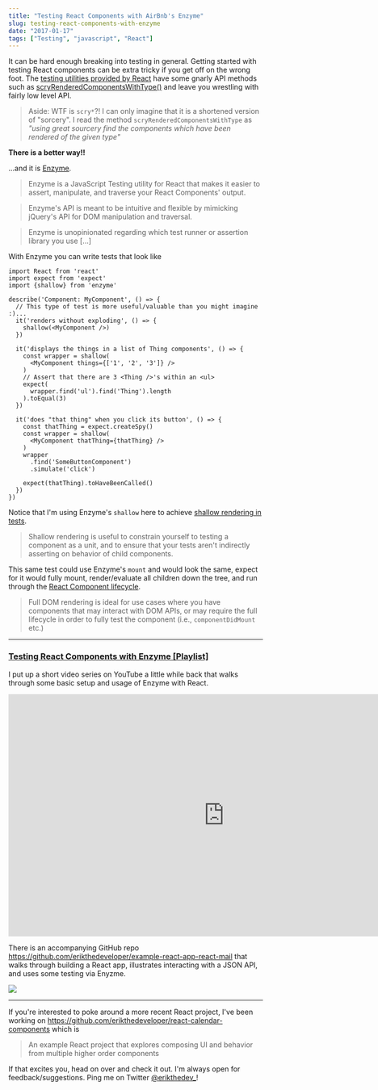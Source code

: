 ```yaml
---
title: "Testing React Components with AirBnb's Enzyme"
slug: testing-react-components-with-enzyme
date: "2017-01-17"
tags: ["Testing", "javascript", "React"]
---
```


It can be hard enough breaking into testing in general. Getting started with testing React components can be extra tricky if you get off on the wrong foot. The [testing utilities provided by React](https://facebook.github.io/react/docs/test-utils.html) have some gnarly API methods such as [scryRenderedComponentsWithType()](https://facebook.github.io/react/docs/test-utils.html#scryrenderedcomponentswithtype) and leave you wrestling with fairly low level API.

> Aside: WTF is `scry*`?! I can only imagine that it is a shortened version of "sorcery". I read the method `scryRenderedComponentsWithType` as _"using great sourcery find the components which have been rendered of the given type"_

**There is a better way!!**

...and it is [Enzyme](http://airbnb.io/enzyme/).

> Enzyme is a JavaScript Testing utility for React that makes it easier to assert, manipulate, and traverse your React Components' output.

> Enzyme's API is meant to be intuitive and flexible by mimicking jQuery's API for DOM manipulation and traversal.

> Enzyme is unopinionated regarding which test runner or assertion library you use [...]

With Enzyme you can write tests that look like

```language-javascript
import React from 'react'
import expect from 'expect'
import {shallow} from 'enzyme'

describe('Component: MyComponent', () => {
  // This type of test is more useful/valuable than you might imagine :)...
  it('renders without exploding', () => {
    shallow(<MyComponent />)
  })
  
  it('displays the things in a list of Thing components', () => {
    const wrapper = shallow(
      <MyComponent things={['1', '2', '3']} />
    )
    // Assert that there are 3 <Thing />'s within an <ul>
    expect(
      wrapper.find('ul').find('Thing').length
    ).toEqual(3)
  })

  it('does "that thing" when you click its button', () => {
    const thatThing = expect.createSpy()
    const wrapper = shallow(
      <MyComponent thatThing={thatThing} />
    )
    wrapper
      .find('SomeButtonComponent')
      .simulate('click')

    expect(thatThing).toHaveBeenCalled()
  })
})
```

Notice that I'm using Enzyme's `shallow` here to achieve [shallow rendering in tests](https://facebook.github.io/react/docs/test-utils.html#shallow-rendering). 

> Shallow rendering is useful to constrain yourself to testing a component as a unit, and to ensure that your tests aren't indirectly asserting on behavior of child components.

This same test could use Enzyme's `mount` and would look the same, expect for it would fully mount, render/evaluate all children down the tree, and run through the [React Component lifecycle](https://facebook.github.io/react/docs/state-and-lifecycle.html).

> Full DOM rendering is ideal for use cases where you have components that may interact with DOM APIs, or may require the full lifecycle in order to fully test the component (i.e., `componentDidMount` etc.)

---

### [Testing React Components with Enzyme [Playlist]](https://www.youtube.com/playlist?list=PLikcwtJj8_mDxWUJhYChFarCPnAwio24e)

I put up a short video series on YouTube a little while back that walks through some basic setup and usage of Enzyme with React.

<iframe width="853" height="480" src="https://www.youtube.com/embed/videoseries?list=PLikcwtJj8_mDxWUJhYChFarCPnAwio24e" frameborder="0" allowfullscreen></iframe>

There is an accompanying GitHub repo https://github.com/erikthedeveloper/example-react-app-react-mail that walks through building a React app, illustrates interacting with a JSON API, and uses some testing via Enyzme.

![](/content/images/2017/01/ReactMail-demo-gif-small.gif)

___

If you're interested to poke around a more recent React project, I've been working on https://github.com/erikthedeveloper/react-calendar-components which is

> An example React project that explores composing UI and behavior from multiple higher order components

If that excites you, head on over and check it out. I'm always open for feedback/suggestions. Ping me on Twitter [@erikthedev_](https://twitter.com/erikthedev_)!
